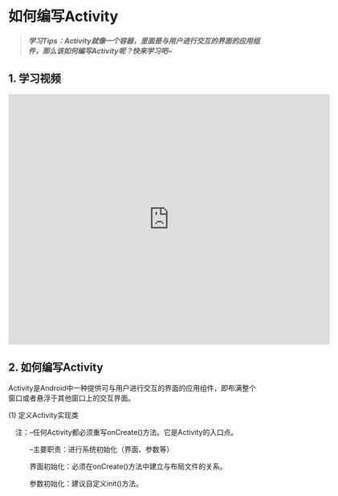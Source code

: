 # 如何编写Activity

>##### 学习Tips：Activity就像一个容器，里面是与用户进行交互的界面的应用组件，那么该如何编写Activity呢？快来学习吧~

## 1. 学习视频

<iframe frameborder="0" width="640" height="498" src="https://v.qq.com/iframe/player.html?vid=z0180bhmznp&tiny=0&auto=0" allowfullscreen></iframe>

## 2. 如何编写Activity

Activity是Android中一种提供可与用户进行交互的界面的应用组件，即布满整个窗口或者悬浮于其他窗口上的交互界面。

(1) 定义Activity实现类

　注：–任何Activity都必须重写onCreate()方法。它是Activity的入口点。

　　　–主要职责：进行系统初始化（界面、参数等）
   
 　　　界面初始化：必须在onCreate()方法中建立与布局文件的关系。
    
　　　参数初始化：建议自定义init()方法。
